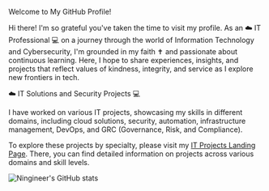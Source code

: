 Welcome to My GitHub Profile!

Hi there! I'm so grateful you've taken the time to visit my profile. As an ☁️ IT Professional 💻 on a journey through the world of Information Technology and Cybersecurity, I'm grounded in my faith ✝️ and passionate about continuous learning. Here, I hope to share experiences, insights, and projects that reflect values of kindness, integrity, and service as I explore new frontiers in tech.

☁️ IT Solutions and Security Projects 💻

I have worked on various IT projects, showcasing my skills in different domains, including cloud solutions, security, automation, infrastructure management, DevOps, and GRC (Governance, Risk, and Compliance).

To explore these projects by specialty, please visit my [IT Projects Landing Page](./projects-landing.md). There, you can find detailed information on projects across various domains and skill levels.

![Ningineer's GitHub stats](https://github-readme-stats.vercel.app/api?username=ningineer&show_icons=true&theme=tokyonight)
